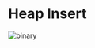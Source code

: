 # Heap Insert
![binary](https://user-images.githubusercontent.com/85587286/184798541-4e4e91d5-2f09-4ce8-8899-57e18f51aa4a.gif)

